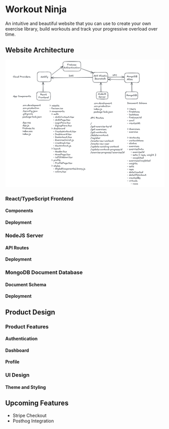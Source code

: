 # Workout Ninja

An intuitive and beautiful website that you can use to create your own exercise library, build workouts and track your progressive overload over time.

## Website Architecture

![Frontend, Server and DB Architecture](./workout-app-website/public/ArchitectureDiagram.png)

### React/TypeScript Frontend

#### Components

#### Deployment

### NodeJS Server

#### API Routes

#### Deployment

### MongoDB Document Database

#### Document Schema

#### Deployment

## Product Design

### Product Features

#### Authentication

#### Dashboard

#### Profile

### UI Design

#### Theme and Styling

## Upcoming Features

- Stripe Checkout
- Posthog Integration
